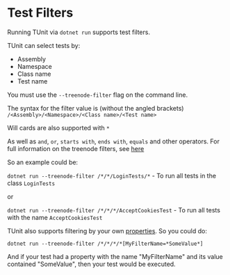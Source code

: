 # Test Filters

Running TUnit via `dotnet run` supports test filters.

TUnit can select tests by:

- Assembly
- Namespace
- Class name
- Test name

You must use the `--treenode-filter` flag on the command line.

The syntax for the filter value is (without the angled brackets) `/<Assembly>/<Namespace>/<Class name>/<Test name>`

Will cards are also supported with `*`

As well as `and`, `or`, `starts with`, `ends with`, `equals` and other operators. For full information on the treenode filters, see [here](https://github.com/microsoft/testfx/blob/main/docs/mstest-runner-graphqueryfiltering/graph-query-filtering.md)

So an example could be:

`dotnet run --treenode-filter /*/*/LoginTests/*` - To run all tests in the class `LoginTests`

or

`dotnet run --treenode-filter /*/*/*/AcceptCookiesTest` - To run all tests with the name `AcceptCookiesTest`

TUnit also supports filtering by your own [properties](../test-lifecycle/properties.md). So you could do:

`dotnet run --treenode-filter /*/*/*/*[MyFilterName=*SomeValue*]`

And if your test had a property with the name "MyFilterName" and its value contained "SomeValue", then your test would be executed.


